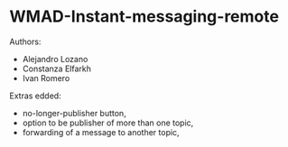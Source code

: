# WMAD-Instant-messaging-remote
Authors:
- Alejandro Lozano 
- Constanza Elfarkh
- Ivan Romero

Extras edded:
- no-longer-publisher button,
- option to be publisher of more than one topic,
- forwarding of a message to another topic,